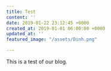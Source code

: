 ```yaml
---
title: Test
content: ''
date: 2019-01-22 23:12:45 +0000
created_at: 2019-01-01 06:00:00 +0000
updated_at: ''
featured_image: "/assets/Dinh.png"

---
```

This is a test of our blog.